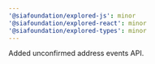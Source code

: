 ```yaml
---
'@siafoundation/explored-js': minor
'@siafoundation/explored-react': minor
'@siafoundation/explored-types': minor
---
```


Added unconfirmed address events API.
